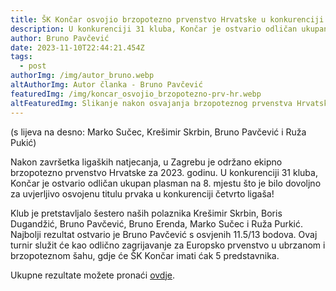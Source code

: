 ```yaml
---
title: ŠK Končar osvojio brzopotezno prvenstvo Hrvatske u konkurenciji IV. liga
description: U konkurenciji 31 kluba, Končar je ostvario odličan ukupan plasman na 8. mjestu što je bilo dovoljno za uvjerljivo osvojenu titulu prvaka u konkurenciji četvrto ligaša!
author: Bruno Pavčević
date: 2023-11-10T22:44:21.454Z
tags:
  - post
authorImg: /img/autor_bruno.webp
altAuthorImg: Autor članka - Bruno Pavčević
featuredImg: /img/koncar_osvojio_brzopotezno-prv-hr.webp
altFeaturedImg: Slikanje nakon osvajanja brzopoteznog prvenstva Hrvatske u konkurenciji IV. liga
---
```


(s lijeva na desno: Marko Sučec, Krešimir Skrbin, Bruno Pavčević i Ruža Pukić)

Nakon završetka ligaških natjecanja, u Zagrebu je održano ekipno brzopotezno prvenstvo Hrvatske za 2023. godinu. U konkurenciji 31 kluba, Končar je ostvario odličan ukupan plasman na 8. mjestu što je bilo dovoljno za uvjerljivo osvojenu titulu prvaka u konkurenciji četvrto ligaša!

Klub je pretstavljalo šestero naših polaznika Krešimir Skrbin, Boris Dugandžić, Bruno Pavčević, Bruno Erenda, Marko Sučec i Ruža Purkić. Najbolji rezultat ostvario je Bruno Pavčević s osvjenih 11.5/13 bodova.
Ovaj turnir služit će kao odlično zagrijavanje za Europsko prvenstvo u ubrzanom i brzopoteznom šahu, gdje će ŠK Končar imati ćak 5 predstavnika.

Ukupne rezultate možete pronaći [ovdje](https://chess-results.com/tnr843560.aspx?lan=13).
